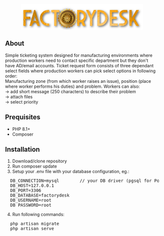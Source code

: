 <p align="center"><img src="public/img/factorydesk-logo.png" width="400"></p>


## About
Simple ticketing system designed for manufacturing environments where production workers need to contact specific department but they don't have AD/email accounts.
Ticket request form consists of three dependant select fields where production workers can pick select options in following order: <br/>
Manufacturing zone (from which worker raises an issue), position (place where worker performs his duties) and problem. Workers can also: <br/>
-> add short message (250 characters) to describe their problem <br/>
-> attach files <br/>
-> select priority <br/>

## Prequisites
- PHP 8.1+
- Composer

## Installation
1. Download/clone repository
2. Run composer update
3. Setup your .env file with your database configuration, eg.:
<pre>
  DB_CONNECTION=mysql        // your DB driver (pgsql for Postgres, sqlsrv for SQL Server)
  DB_HOST=127.0.0.1
  DB_PORT=3306
  DB_DATABASE=factorydesk
  DB_USERNAME=root
  DB_PASSWORD=root
</pre>
4. Run following commands:
<pre>
  php artisan migrate
  php artisan serve
</pre>
